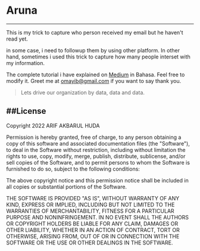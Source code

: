 # Aruna
---
This is my trick to capture who person received my email but he haven't read yet.

in some case, i need to followup them by using other platform. In other hand, sometimes i used this trick to capture how many people interset with my information.

The complete tutorial i have explained on [Medium](https://akbarul.medium.com/cara-melihat-email-telah-dibaca-atau-belum-41dd925816b8) in Bahasa. Feel free to modify it. Greet me at omayib@gmail.com if you want to say thank you.

> Lets drive our organization by data, data and data.

##License
---

Copyright 2022 ARIF AKBARUL HUDA

Permission is hereby granted, free of charge, to any person obtaining a copy of this software and associated documentation files (the "Software"), to deal in the Software without restriction, including without limitation the rights to use, copy, modify, merge, publish, distribute, sublicense, and/or sell copies of the Software, and to permit persons to whom the Software is furnished to do so, subject to the following conditions:

The above copyright notice and this permission notice shall be included in all copies or substantial portions of the Software.

THE SOFTWARE IS PROVIDED "AS IS", WITHOUT WARRANTY OF ANY KIND, EXPRESS OR IMPLIED, INCLUDING BUT NOT LIMITED TO THE WARRANTIES OF MERCHANTABILITY, FITNESS FOR A PARTICULAR PURPOSE AND NONINFRINGEMENT. IN NO EVENT SHALL THE AUTHORS OR COPYRIGHT HOLDERS BE LIABLE FOR ANY CLAIM, DAMAGES OR OTHER LIABILITY, WHETHER IN AN ACTION OF CONTRACT, TORT OR OTHERWISE, ARISING FROM, OUT OF OR IN CONNECTION WITH THE SOFTWARE OR THE USE OR OTHER DEALINGS IN THE SOFTWARE.
